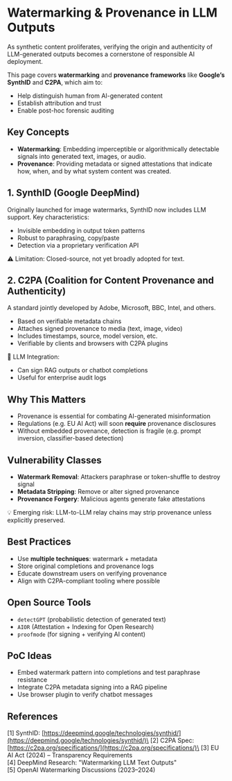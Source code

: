 # Watermarking & Provenance in LLM Outputs

As synthetic content proliferates, verifying the origin and authenticity of LLM-generated outputs becomes a cornerstone of responsible AI deployment.

This page covers **watermarking** and **provenance frameworks** like **Google’s SynthID** and **C2PA**, which aim to:

* Help distinguish human from AI-generated content
* Establish attribution and trust
* Enable post-hoc forensic auditing

## Key Concepts

* **Watermarking**: Embedding imperceptible or algorithmically detectable signals into generated text, images, or audio.
* **Provenance**: Providing metadata or signed attestations that indicate how, when, and by what system content was created.

## 1. SynthID (Google DeepMind)

Originally launched for image watermarks, SynthID now includes LLM support. Key characteristics:

* Invisible embedding in output token patterns
* Robust to paraphrasing, copy/paste
* Detection via a proprietary verification API

⚠️ Limitation: Closed-source, not yet broadly adopted for text.

## 2. C2PA (Coalition for Content Provenance and Authenticity)

A standard jointly developed by Adobe, Microsoft, BBC, Intel, and others.

* Based on verifiable metadata chains
* Attaches signed provenance to media (text, image, video)
* Includes timestamps, source, model version, etc.
* Verifiable by clients and browsers with C2PA plugins

🧩 LLM Integration:

* Can sign RAG outputs or chatbot completions
* Useful for enterprise audit logs

## Why This Matters

* Provenance is essential for combating AI-generated misinformation
* Regulations (e.g. EU AI Act) will soon **require** provenance disclosures
* Without embedded provenance, detection is fragile (e.g. prompt inversion, classifier-based detection)

## Vulnerability Classes

* **Watermark Removal**: Attackers paraphrase or token-shuffle to destroy signal
* **Metadata Stripping**: Remove or alter signed provenance
* **Provenance Forgery**: Malicious agents generate fake attestations

💡 Emerging risk: LLM-to-LLM relay chains may strip provenance unless explicitly preserved.

## Best Practices

* Use **multiple techniques**: watermark + metadata
* Store original completions and provenance logs
* Educate downstream users on verifying provenance
* Align with C2PA-compliant tooling where possible

## Open Source Tools

* `detectGPT` (probabilistic detection of generated text)
* `AIOR` (Attestation + Indexing for Open Research)
* `proofmode` (for signing + verifying AI content)

## PoC Ideas

* Embed watermark pattern into completions and test paraphrase resistance
* Integrate C2PA metadata signing into a RAG pipeline
* Use browser plugin to verify chatbot messages

## References

\[1] SynthID: [https://deepmind.google/technologies/synthid/](https://deepmind.google/technologies/synthid/)\
\[2] C2PA Spec: [https://c2pa.org/specifications/](https://c2pa.org/specifications/)\
\[3] EU AI Act (2024) – Transparency Requirements\
\[4] DeepMind Research: "Watermarking LLM Text Outputs"\
\[5] OpenAI Watermarking Discussions (2023–2024)

